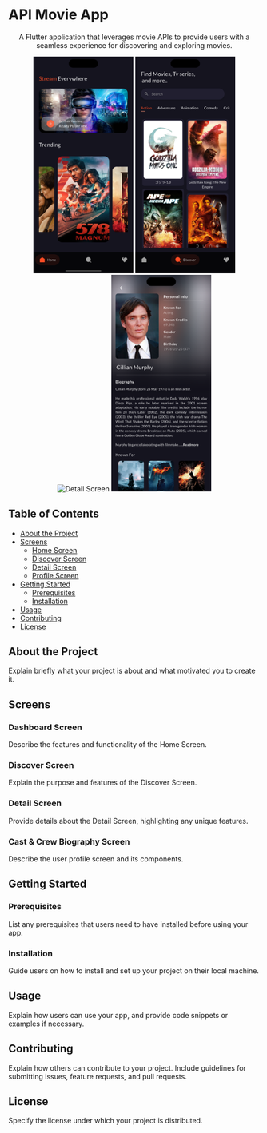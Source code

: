 <!-- Project Title -->
<h1 align="left">API Movie App</h1>

<!-- Project Description -->
<p align="center">
  A Flutter application that leverages movie APIs to provide users with a seamless experience for discovering and exploring movies.
</p>

<!-- Screenshots/GIFs -->
<div align="center">
  <!-- Add Screenshots or GIFs showcasing your app -->
  <img src="https://github.com/kasunfg87/api_movie_app/blob/main/assets/images/Dashboard.png?raw=true" alt="Home Screen" width="200" />
  <img src="https://github.com/kasunfg87/api_movie_app/blob/main/assets/images/Discover.png?raw=true" alt="Discover Screen" width="200" />
  <img src="[screenshots/detail_screen.png](https://github.com/kasunfg87/api_movie_app/blob/main/assets/images/Details%20-%2001.png?raw=true)" alt="Detail Screen" width="200" />
  <img src="https://github.com/kasunfg87/api_movie_app/blob/main/assets/images/Cast%20Biography.png?raw=true" alt=" Cast & Crew Biography Screen" width="200" />
</div>

<!-- Table of Contents -->
<h2>Table of Contents</h2>

- [About the Project](#about-the-project)
- [Screens](#screens)
  - [Home Screen](#home-screen)
  - [Discover Screen](#discover-screen)
  - [Detail Screen](#detail-screen)
  - [Profile Screen](#profile-screen)
- [Getting Started](#getting-started)
  - [Prerequisites](#prerequisites)
  - [Installation](#installation)
- [Usage](#usage)
- [Contributing](#contributing)
- [License](#license)

<!-- About the Project -->
## About the Project

Explain briefly what your project is about and what motivated you to create it.

<!-- Screens -->
## Screens

### Dashboard Screen
Describe the features and functionality of the Home Screen.

### Discover Screen
Explain the purpose and features of the Discover Screen.

### Detail Screen
Provide details about the Detail Screen, highlighting any unique features.

### Cast & Crew Biography Screen
Describe the user profile screen and its components.

<!-- Getting Started -->
## Getting Started

### Prerequisites
List any prerequisites that users need to have installed before using your app.

### Installation
Guide users on how to install and set up your project on their local machine.

<!-- Usage -->
## Usage
Explain how users can use your app, and provide code snippets or examples if necessary.

<!-- Contributing -->
## Contributing

Explain how others can contribute to your project. Include guidelines for submitting issues, feature requests, and pull requests.

<!-- License -->
## License

Specify the license under which your project is distributed.

```html

